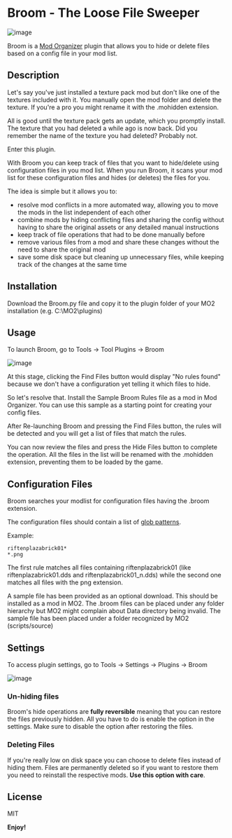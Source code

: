 # Broom - The Loose File Sweeper

![image](https://user-images.githubusercontent.com/981184/124805837-aef5cc80-df64-11eb-8a75-b15c5386f80b.png)

Broom is a [Mod Organizer](https://github.com/ModOrganizer2/modorganizer) plugin that allows you to hide or delete files based on a config file in your mod list.

## Description

Let's say you've just installed a texture pack mod but don't like one of the textures included with it. You manually open the mod folder and delete the texture.
If you're a pro you might rename it with the .mohidden extension.

All is good until the texture pack gets an update, which you promptly install. The texture that you had deleted a while ago is now back. Did you remember the name of the texture you had deleted?
Probably not.

Enter this plugin.

With Broom you can keep track of files that you want to hide/delete using configuration files in you mod list. When you run Broom, it scans your mod list for these configuration files and hides (or deletes) the files for you.

The idea is simple but it allows you to:

- resolve mod conflicts in a more automated way, allowing you to move the mods in the list independent of each other
- combine mods by hiding conflicting files and sharing the config without having to share the original assets or any detailed manual instructions
- keep track of file operations that had to be done manually before
- remove various files from a mod and share these changes without the need to share the original mod
- save some disk space but cleaning up unnecessary files, while keeping track of the changes at the same time

## Installation

Download the Broom.py file and copy it to the plugin folder of your MO2 installation (e.g. C:\MO2\plugins)

## Usage

To launch Broom, go to Tools -> Tool Plugins -> Broom

![image](https://user-images.githubusercontent.com/981184/124807511-7eaf2d80-df66-11eb-8543-8bc704bc0e0c.png)

At this stage, clicking the Find Files button would display "No rules found" because we don't have a configuration yet telling it which files to hide.

So let's resolve that. Install the Sample Broom Rules file as a mod in Mod Organizer. You can use this sample as a starting point for creating your config files.

After Re-launching Broom and pressing the Find Files button, the rules will be detected and you will get a list of files that match the rules.

You can now review the files and press the Hide Files button to complete the operation. All the files in the list will be renamed with the .mohidden extension, preventing them to be loaded by the game.

## Configuration Files

Broom searches your modlist for configuration files having the .broom extension.

The configuration files should contain a list of [glob patterns](https://en.wikipedia.org/wiki/Glob_%28programming%29).

Example:

    riftenplazabrick01*
    *.png

The first rule matches all files containing riftenplazabrick01 (like riftenplazabrick01.dds and riftenplazabrick01_n.dds) while the second one matches all files with the png extension.

A sample file has been provided as an optional download. This should be installed as a mod in MO2. 
The .broom files can be placed under any folder hierarchy but MO2 might complain about Data directory being invalid. The sample file has been placed under a folder recognized by MO2 (scripts/source)

## Settings

To access plugin settings, go to Tools -> Settings -> Plugins -> Broom

![image](https://user-images.githubusercontent.com/981184/124813800-f3d23100-df6d-11eb-8157-51279ab150a6.png)

### Un-hiding files

Broom's hide operations are **fully reversible** meaning that you can restore the files previously hidden. All you have to do is enable the option in the settings. Make sure to disable the option after restoring the files.

### Deleting Files

If you're really low on disk space you can choose to delete files instead of hiding them. Files are permanently deleted so if you want to restore them you need to reinstall the respective mods. **Use this option with care**.

## License

MIT

**Enjoy!**
